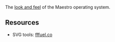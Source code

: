 The [look and feel](https://en.wikipedia.org/wiki/Look_and_feel) of the Maestro operating system.

## Resources

- SVG tools: [fffuel.co](https://fffuel.co/)
